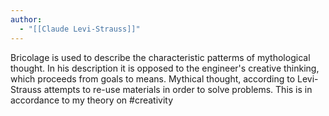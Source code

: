 ```yaml
---
author:
  - "[[Claude Levi-Strauss]]"
---
```

Bricolage is used to describe the characteristic patterms of mythological thought. In his description it is opposed to the engineer's creative thinking, which proceeds from goals to means. Mythical thought, according to Levi-Strauss attempts to re-use materials in order to solve problems.
This is in accordance to my theory on #creativity
